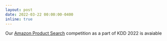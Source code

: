 ```yaml
---
layout: post
date: 2022-03-22 00:00:00-0400
inline: true
---
```


Our <a href="https://www.aicrowd.com/challenges/esci-challenge-for-improving-product-search/">Amazon Product Search</a> competition as a part of KDD 2022 is avaiable